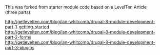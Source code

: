 This was forked from starter module code based on a LevelTen Article (three parts):

http://getlevelten.com/blog/ian-whitcomb/drupal-8-module-development-part-1-getting-started <br>
http://getlevelten.com/blog/ian-whitcomb/drupal-8-module-development-part-2-forms <br>
http://getlevelten.com/blog/ian-whitcomb/drupal-8-module-development-part-3-plugins <br>

